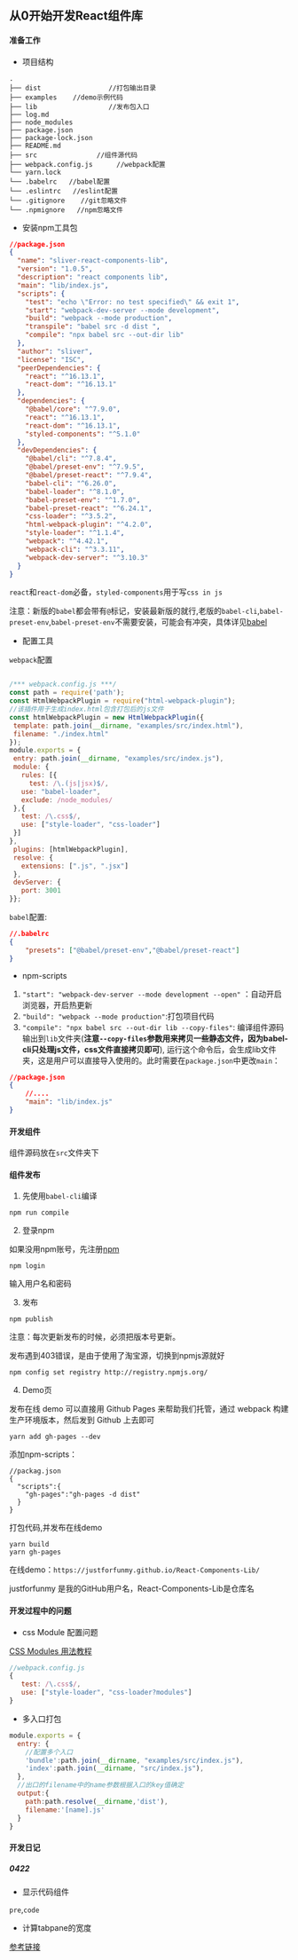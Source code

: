 ## 从0开始开发React组件库

#### 准备工作

+ 项目结构

```
.
├── dist                 //打包输出目录
├── examples    //demo示例代码                
├── lib                  //发布包入口                 
├── log.md
├── node_modules
├── package.json
├── package-lock.json
├── README.md
├── src               //组件源代码
├── webpack.config.js      //webpack配置
└── yarn.lock
└── .babelrc   //babel配置
└── .eslintrc   //eslint配置
└── .gitignore    //git忽略文件
└── .npmignore   //npm忽略文件

```

+ 安装npm工具包

````json
//package.json
{
  "name": "sliver-react-components-lib",
  "version": "1.0.5",
  "description": "react components lib",
  "main": "lib/index.js",
  "scripts": {
    "test": "echo \"Error: no test specified\" && exit 1",
    "start": "webpack-dev-server --mode development",
    "build": "webpack --mode production",
    "transpile": "babel src -d dist ",
    "compile": "npx babel src --out-dir lib"
  },
  "author": "sliver",
  "license": "ISC",
  "peerDependencies": {
    "react": "^16.13.1",
    "react-dom": "^16.13.1"
  },
  "dependencies": {
    "@babel/core": "^7.9.0",
    "react": "^16.13.1",
    "react-dom": "^16.13.1",
    "styled-components": "^5.1.0"
  },
  "devDependencies": {
    "@babel/cli": "^7.8.4",
    "@babel/preset-env": "^7.9.5",
    "@babel/preset-react": "^7.9.4",
    "babel-cli": "^6.26.0",
    "babel-loader": "^8.1.0",
    "babel-preset-env": "^1.7.0",
    "babel-preset-react": "^6.24.1",
    "css-loader": "^3.5.2",
    "html-webpack-plugin": "^4.2.0",
    "style-loader": "^1.1.4",
    "webpack": "^4.42.1",
    "webpack-cli": "^3.3.11",
    "webpack-dev-server": "^3.10.3"
  }
}

````
`react`和`react-dom`必备，`styled-components`用于写`css in js`

注意：新版的`babel`都会带有`@`标记，安装最新版的就行,老版的`babel-cli`,`babel-preset-env`,`babel-preset-env`不需要安装，可能会有冲突，具体详见[babel](https://babeljs.io/docs/en/presets)

+ 配置工具

`webpack`配置

````js

/*** webpack.config.js ***/
const path = require('path');
const HtmlWebpackPlugin = require("html-webpack-plugin");
//该插件用于生成index.html包含打包后的js文件
const htmlWebpackPlugin = new HtmlWebpackPlugin({
 template: path.join(__dirname, "examples/src/index.html"),
 filename: "./index.html"
});
module.exports = {
 entry: path.join(__dirname, "examples/src/index.js"),
 module: {
   rules: [{
     test: /\.(js|jsx)$/,
   use: "babel-loader",
   exclude: /node_modules/
 },{
   test: /\.css$/,
   use: ["style-loader", "css-loader"]
 }]
},
 plugins: [htmlWebpackPlugin],
 resolve: {
   extensions: [".js", ".jsx"]
 },
 devServer: {
   port: 3001
}};
````

`babel`配置:
````json
//.babelrc
{
    "presets": ["@babel/preset-env","@babel/preset-react"]
}

````

+ npm-scripts

1. `"start": "webpack-dev-server --mode development --open"`
：自动开启浏览器，开启热更新
2. `"build": "webpack --mode production"`:打包项目代码
3. `"compile": "npx babel src --out-dir lib --copy-files"`: 编译组件源码输出到`lib`文件夹(**注意`--copy-files`参数用来拷贝一些静态文件，因为babel-cli只处理js文件，css文件直接拷贝即可**),
运行这个命令后，会生成lib文件夹，这是用户可以直接导入使用的。此时需要在`package.json`中更改`main`：
````json
//package.json
{
    //....
    "main": "lib/index.js"
}

````

#### 开发组件

组件源码放在`src`文件夹下

#### 组件发布
1. 先使用`babel-cli`编译
````
npm run compile
````
2. 登录npm

如果没用npm账号，先注册[npm](https://www.npmjs.com/)

````
npm login
````
输入用户名和密码

3. 发布

````
npm publish
````


注意：每次更新发布的时候，必须把版本号更新。

发布遇到403错误，是由于使用了淘宝源，切换到npmjs源就好

````
npm config set registry http://registry.npmjs.org/
````

4. Demo页

发布在线 demo 可以直接用 Github Pages 来帮助我们托管，通过 webpack 构建生产环境版本，然后发到 Github 上去即可

````
yarn add gh-pages --dev
````

添加npm-scripts：

````
//packag.json
{
  "scripts":{
    "gh-pages":"gh-pages -d dist"
  }
}

````

打包代码,并发布在线demo

````
yarn build
yarn gh-pages
````

在线demo：`https://justforfunmy.github.io/React-Components-Lib/`

justforfunmy 是我的GitHub用户名，React-Components-Lib是仓库名


#### 开发过程中的问题

+ css Module 配置问题

[CSS Modules 用法教程](http://www.ruanyifeng.com/blog/2016/06/css_modules.html)

````js
//webpack.config.js
{
   test: /\.css$/,
   use: ["style-loader", "css-loader?modules"]
}
````

+ 多入口打包

````js
module.exports = {
  entry: {
    //配置多个入口
    'bundle':path.join(__dirname, "examples/src/index.js"),
    'index':path.join(__dirname, "src/index.js"),
  },
  //出口的filename中的name参数根据入口的key值确定
  output:{
    path:path.resolve(__dirname,'dist'),
    filename:'[name].js'
  }
}
````

#### 开发日记

##### 0422

+ 显示代码组件

`pre`,`code`

+ 计算tabpane的宽度




[参考链接](https://blog.csdn.net/sinat_17775997/article/details/86690152)
